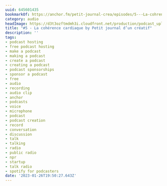 ```yaml
---
uuid: 645601435
bookmarkOf: https://anchor.fm/petit-journal-crea/episodes/5---La-cohrence-cardiaque-e1oidk7
category: audio
headImage: https://d3t3ozftmdmh3i.cloudfront.net/production/podcast_uploaded_episode400/30825699/30825699-1664472356678-c640e813c8198.jpg
title: "#5 - La cohérence cardiaque by Petit journal d’un créatif"
description: ''
tags:
- podcast hosting
- free podcast hosting
- make a podcast
- making a podcast
- create a podcast
- creating a podcast
- podcast sponsorships
- sponsor a podcast
- free
- audio
- recording
- audio clip
- anchor
- podcasts
- voice
- microphone
- podcast
- podcast creation
- record
- conversation
- discussion
- talk
- talking
- radio
- public radio
- npr
- startup
- talk radio
- spotify for podcasters
date: '2023-01-26T19:50:27.643Z'
---
```



